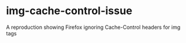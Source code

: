 # img-cache-control-issue
A reproduction showing Firefox ignoring Cache-Control headers for img tags
